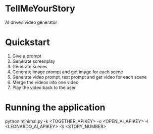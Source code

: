 # TellMeYourStory
AI driven video generator

# Quickstart
1. Give a prompt
2. Generate screenplay
3. Generate scenes
4. Generate image prompt and get image for each scene
5. Generate video prompt, text prompt and get video for each scene
6. Merge the videos into one video
7. Play the video back to the user

# Running the application
python minimal.py -k <TOGETHER_APIKEY>
                  -o <OPEN_AI_APIKEY>
                  -l <LEONARDO_AI_APIKEY>
                  -S <STORY_NUMBER>